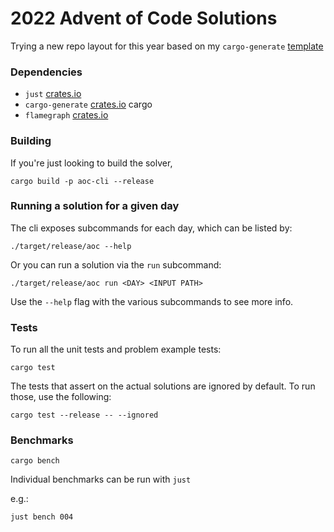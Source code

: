 # 2022 Advent of Code Solutions

Trying a new repo layout for this year based on my `cargo-generate`
[template](https://github.com/mattcl/aoc-template)

### Dependencies

* `just` [crates.io](https://crates.io/crates/just)
* `cargo-generate` [crates.io](https://crates.io/crates/cargo-generate) cargo
* `flamegraph` [crates.io](https://crates.io/crates/flamegraph)

### Building

If you're just looking to build the solver,

```
cargo build -p aoc-cli --release
```

### Running a solution for a given day

The cli exposes subcommands for each day, which can be listed by:

```
./target/release/aoc --help
```

Or you can run a solution via the `run` subcommand:

```
./target/release/aoc run <DAY> <INPUT PATH>
```

Use the `--help` flag with the various subcommands to see more info.

### Tests

To run all the unit tests and problem example tests:

```
cargo test
```

The tests that assert on the actual solutions are ignored by default. To run
those, use the following:
```
cargo test --release -- --ignored
```

### Benchmarks

```
cargo bench
```

Individual benchmarks can be run with `just`

e.g.:

```
just bench 004
```

